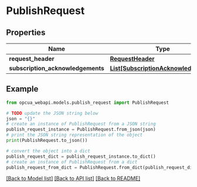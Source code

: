 # PublishRequest


## Properties

Name | Type | Description | Notes
------------ | ------------- | ------------- | -------------
**request_header** | [**RequestHeader**](RequestHeader.md) |  | [optional] 
**subscription_acknowledgements** | [**List[SubscriptionAcknowledgement]**](SubscriptionAcknowledgement.md) |  | [optional] 

## Example

```python
from opcua_webapi.models.publish_request import PublishRequest

# TODO update the JSON string below
json = "{}"
# create an instance of PublishRequest from a JSON string
publish_request_instance = PublishRequest.from_json(json)
# print the JSON string representation of the object
print(PublishRequest.to_json())

# convert the object into a dict
publish_request_dict = publish_request_instance.to_dict()
# create an instance of PublishRequest from a dict
publish_request_from_dict = PublishRequest.from_dict(publish_request_dict)
```
[[Back to Model list]](../README.md#documentation-for-models) [[Back to API list]](../README.md#documentation-for-api-endpoints) [[Back to README]](../README.md)


